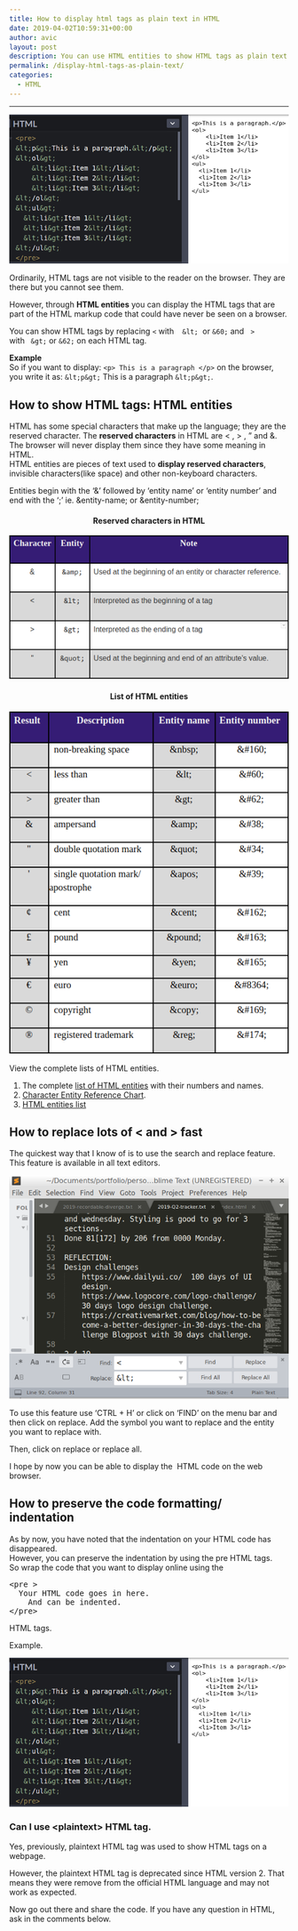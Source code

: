 ```yaml
---
title: How to display html tags as plain text in HTML
date: 2019-04-02T10:59:31+00:00
author: avic
layout: post
description: You can use HTML entities to show HTML tags as plain text. HTML entities are special characters used to display HTML markup code that you would not normally see on a browser. 
permalink: /display-html-tags-as-plain-text/
categories:
  - HTML
---
```

* * *

<img class="aligncenter wp-image-214 size-full" src="/public/04/display-code.png" alt="Show HTML tags on browser I using HTML entities"/>

Ordinarily, HTML tags are not visible to the reader on the browser. They are there but you cannot see them.

However, through **HTML entities** you can display the HTML tags that are part of the HTML markup code that could have never be seen on a browser.

You can show HTML tags by replacing `<` with  ` &lt;`  or  `&60;` and   `>`   with ` &gt;` or  `&62;` on each HTML tag.

**Example**  
So if you want to display: `<p> This is a paragraph </p>` on the browser, you write it as:  `&lt;p&gt;` This is a paragraph `&lt;p&gt;`.

## How to show HTML tags: HTML entities

HTML has some special characters that make up the language; they are the reserved character. The **reserved characters** in HTML are < , > , &#8221; and &. The browser will never display them since they have some meaning in HTML.  
HTML entities are pieces of text used to **display reserved characters**, invisible characters(like space) and other non-keyboard characters.

Entities begin with the ‘&’ followed by ‘entity name’ or ‘entity number’ and end with the ‘;’ ie. &entity-name; or &entity-number;

<h4 style="text-align: center;">
  Reserved characters in HTML
</h4>

<img src="/public/04/special-characters-html.png" alt="Reserved characters in HTML"/> 

<h4 style="text-align: center;">
  List of HTML entities
</h4>

<img src="/public/04/other-html-entities.png" alt="Commonly used HTML entities"/>

View the complete lists of HTML entities.

  1. The complete [list of HTML entities](https://www.freeformatter.com/html-entities.html) with their numbers and names.
  2. [Character Entity Reference Chart](https://dev.w3.org/html5/html-author/charref).
  3. [HTML entities list](https://developer.mozilla.org/en-US/docs/Glossary/Entity)

## How to replace lots of < and > fast

The quickest way that I know of is to use the search and replace feature. This feature is available in all text editors.

<img src="/public/04/mass-change-entities.png" alt="changing alot of html entities" /> 

To use this feature use &#8216;CTRL + H&#8217; or click on &#8216;FIND&#8217; on the menu bar and then click on replace. Add the symbol you want to replace and the entity you want to replace with.

Then, click on replace or replace all.

I hope by now you can be able to display the  HTML code on the web browser.

## How to preserve the code formatting/ indentation

As by now, you have noted that the indentation on your HTML code has disappeared.  
However, you can preserve the indentation by using the pre HTML tags.  
So wrap the code that you want to display online using the

<pre>&lt;pre &gt;
  Your HTML code goes in here.
    And can be indented.
&lt;/pre&gt;</pre>

HTML tags.

Example.

<img src="/public/04/display-code.png" alt="preserve code formating indentation html <pre>"/> 

### Can I use &lt;plaintext&gt; HTML tag.

Yes, previously, plaintext HTML tag was used to show HTML tags on a webpage.

However, the plaintext HTML tag is deprecated since HTML version 2. That means they were remove from the official HTML language and may not work as expected.


Now go out there and share the code. If you have any question in HTML, ask in the comments below.
